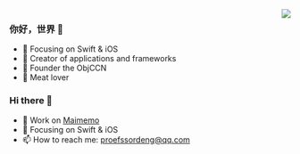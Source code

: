 <img align="right" src="https://github-readme-stats.vercel.app/api?username=professordeng&show_icons=true&icon_color=CE1D2D&text_color=718096&bg_color=ffffff&hide_title=true" />

### 你好，世界 👋

- :orange_book: Focusing on Swift & iOS
- :hammer: Creator of applications and frameworks
- :ram: Founder the ObjCCN
- :meat_on_bone: Meat lover

### Hi there 👋

- 🔭 Work on [Maimemo](https://www.maimemo.com/)
- 🌱 Focusing on Swift & iOS
- 📫 How to reach me: [proefssordeng@qq.com](mailto:professordeng@qq.com)
